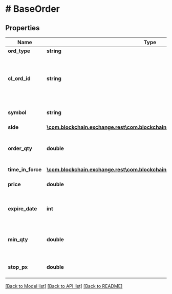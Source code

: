 # # BaseOrder

## Properties

Name | Type | Description | Notes
------------ | ------------- | ------------- | -------------
**ord_type** | **string** |  | [optional] 
**cl_ord_id** | **string** | Reference field provided by client and cannot exceed 20 characters | 
**symbol** | **string** | Blockchain symbol identifier | 
**side** | [**\com.blockchain.exchange.rest\com.blockchain.exchange.rest.model\Side**](Side.md) |  | 
**order_qty** | **double** | The order size in the terms of the base currency | 
**time_in_force** | [**\com.blockchain.exchange.rest\com.blockchain.exchange.rest.model\TimeInForce**](TimeInForce.md) |  | [optional] 
**price** | **double** | The limit price for the order | [optional] 
**expire_date** | **int** | expiry date in the format YYYYMMDD | [optional] 
**min_qty** | **double** | The minimum quantity required for an IOC fill | [optional] 
**stop_px** | **double** | The limit price for the order | [optional] 

[[Back to Model list]](../../README.md#documentation-for-models) [[Back to API list]](../../README.md#documentation-for-api-endpoints) [[Back to README]](../../README.md)


